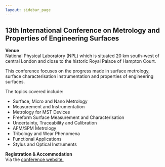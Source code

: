 ```yaml
---
layout: sidebar_page
---
```


## 13th International Conference on Metrology and Properties of Engineering Surfaces

<!--break-->
**Venue**  
National Physical Laboratory (NPL) which is situated 20 km south-west of central London and close to the historic Royal Palace of Hampton Court.


This conference focuses on the progress made in surface metrology, surface characterisation instrumentation and properties of engineering surfaces.
  
The topics covered include:  

* Surface, Micro and Nano Metrology   
* Measurement and Instrumentation   
* Metrology for MST Devices   
* Freeform Surface Measurement and Characterisation   
* Uncertainty, Traceability and Calibration   
* AFM/SPM Metrology   
* Tribology and Wear Phenomena   
* Functional Applications   
* Stylus and Optical Instruments   


**Registration & Accommodation**   
Via the [conference website.](http://conferences.npl.co.uk/met_prop/)